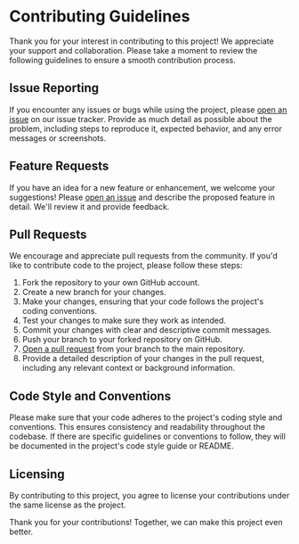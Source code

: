 # Contributing Guidelines

Thank you for your interest in contributing to this project! We appreciate your support and collaboration. Please take a moment to review the following guidelines to ensure a smooth contribution process.

## Issue Reporting

If you encounter any issues or bugs while using the project, please [open an issue](link_to_issue_tracker) on our issue tracker. Provide as much detail as possible about the problem, including steps to reproduce it, expected behavior, and any error messages or screenshots.

## Feature Requests

If you have an idea for a new feature or enhancement, we welcome your suggestions! Please [open an issue](link_to_issue_tracker) and describe the proposed feature in detail. We'll review it and provide feedback.

## Pull Requests

We encourage and appreciate pull requests from the community. If you'd like to contribute code to the project, please follow these steps:

1. Fork the repository to your own GitHub account.
2. Create a new branch for your changes.
3. Make your changes, ensuring that your code follows the project's coding conventions.
4. Test your changes to make sure they work as intended.
5. Commit your changes with clear and descriptive commit messages.
6. Push your branch to your forked repository on GitHub.
7. [Open a pull request](link_to_pull_request) from your branch to the main repository.
8. Provide a detailed description of your changes in the pull request, including any relevant context or background information.

## Code Style and Conventions

Please make sure that your code adheres to the project's coding style and conventions. This ensures consistency and readability throughout the codebase. If there are specific guidelines or conventions to follow, they will be documented in the project's code style guide or README.

## Licensing

By contributing to this project, you agree to license your contributions under the same license as the project.

Thank you for your contributions! Together, we can make this project even better.
